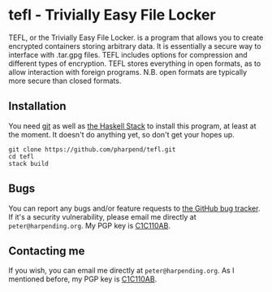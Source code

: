 # tefl - Trivially Easy File Locker

TEFL, or the Trivially Easy File Locker. is a program that allows you to
create encrypted containers storing arbitrary data. It is essentially a
secure way to interface with .tar.gpg files. TEFL includes options for
compression and different types of encryption. TEFL stores everything in
open formats, as to allow interaction with foreign programs. N.B. open
formats are typically more secure than closed formats.

## Installation

You need [git][git-install] as well as [the Haskell Stack][haskellstack]
to install this program, at least at the moment. It doesn't do anything
yet, so don't get your hopes up.

    git clone https://github.com/pharpend/tefl.git
    cd tefl
    stack build
    
## Bugs

You can report any bugs and/or feature requests to
[the GitHub bug tracker][tefl-issues]. If it's a security vulnerability,
please email me directly at `peter@harpending.org`. My PGP key is
[C1C110AB][pgpkey].

## Contacting me

If you wish, you can email me directly at `peter@harpending.org`. As I
mentioned before, my PGP key is [C1C110AB][pgpkey].

[git-install]: https://git-scm.com/book/en/v2/Getting-Started-Installing-Git
[haskellstack]: http://docs.haskellstack.org/en/stable/README.html
[tefl-issues]: https://github.com/pharpend/tefl/issues
[pgpkey]: https://pgp.mit.edu/pks/lookup?op=get&search=0xC976C356C1C110AB

